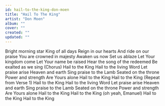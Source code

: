 ```yaml
---
id: hail-to-the-king-don-moen
title: "Hail To The King"
artist: "Don Moen"
album: ""
cover: ""
created: ""
updated: ""
---
```


Bright morning star
King of all days
Reign in our hearts
And ride on our praise
You are crowned in majesty
Awaken us now
Set us ablaze
Let Your kingdom come
Let Your name be raised
Hear the song of the redeemed
Be exalted as we sing
(Chorus)
Hail to the King
Hail to the living Word
Let praise arise
Heaven and earth
Sing praise to the Lamb
Seated on the throne
Power and strength
Are Yours alone
Hail to the King
Hail to the King
(Repeat from Verse 1)
Hail to the King
Hail to the living Word
Let praise arise
Heaven and earth
Sing praise to the Lamb
Seated on the throne
Power and strength
Are Yours alone
Hail to the King
Hail to the King (oh yeah, Emanuel)
Hail to the King
Hail to the King